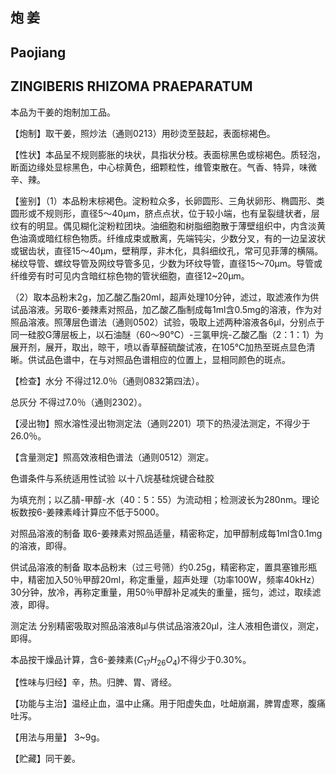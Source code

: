 ## 炮 姜

## Paojiang

## ZINGIBERIS RHIZOMA PRAEPARATUM

本品为干姜的炮制加工品。

【炮制】取干姜，照炒法（通则0213）用砂烫至鼓起，表面棕褐色。

【性状】本品呈不规则膨胀的块状，具指状分枝。表面棕黑色或棕褐色。质轻泡，断面边缘处显棕黑色，中心棕黄色，细颗粒性，维管束散在。气香、特异，味微辛、辣。

【鉴别】（1）本品粉末棕褐色。淀粉粒众多，长卵圆形、三角状卵形、椭圆形、类圆形或不规则形，直径5～40μm，脐点点状，位于较小端，也有呈裂缝状者，层纹有的明显。偶见糊化淀粉粒团块。油细胞和树脂细胞散于薄壁组织中，内含淡黄色油滴或暗红棕色物质。纤维成束或散离，先端钝尖，少数分叉，有的一边呈波状或锯齿状，直径15～40μm，壁稍厚，非木化，具斜细纹孔，常可见菲薄的横隔。梯纹导管、螺纹导管及网纹导管多见，少数为环纹导管，直径15～70μm。导管或纤维旁有时可见内含暗红棕色物的管状细胞，直径12\~20μm。

（2）取本品粉末2g，加乙酸乙酯20ml，超声处理10分钟，滤过，取滤液作为供试品溶液。另取6-姜辣素对照品，加乙酸乙酯制成每1ml含0.5mg的溶液，作为对照品溶液。照薄层色谱法（通则0502）试验，吸取上述两种溶液各6μl，分别点于同一硅胶G薄层板上，以石油醚（60～90℃）-三氯甲烷-乙酸乙酯（2：1：1）为展开剂，展开，取出，晾干，喷以香草醛硫酸试液，在105℃加热至斑点显色清晰。供试品色谱中，在与对照品色谱相应的位置上，显相同颜色的斑点。

【检查】水分 不得过12.0％（通则0832第四法）。

总灰分 不得过7.0％（通则2302）。

【浸出物】照水溶性浸出物测定法（通则2201）项下的热浸法测定，不得少于26.0％。

【含量测定】照高效液相色谱法（通则0512）测定。

色谱条件与系统适用性试验 以十八烷基硅烷键合硅胶

为填充剂；以乙腈-甲醇-水（40：5：55）为流动相；检测波长为280nm。理论板数按6-姜辣素峰计算应不低于5000。

对照品溶液的制备 取6-姜辣素对照品适量，精密称定，加甲醇制成每1ml含0.1mg的溶液，即得。

供试品溶液的制备 取本品粉末（过三号筛）约0.25g，精密称定，置具塞锥形瓶中，精密加入50％甲醇20ml，称定重量，超声处理（功率100W，频率40kHz）30分钟，放冷，再称定重量，用50％甲醇补足减失的重量，摇匀，滤过，取续滤液，即得。

测定法 分别精密吸取对照品溶液8μl与供试品溶液20μl，注人液相色谱仪，测定，即得。

本品按干燥品计算，含6-姜辣素$( C _ { 1 7 } H _ { 2 6 } O _ { 4 } )$不得少于0.30%。

【性味与归经】辛，热。归脾、胃、肾经。

【功能与主治】温经止血，温中止痛。用于阳虚失血，吐衄崩漏，脾胃虚寒，腹痛吐泻。

【用法与用量】 3\~9g。

【贮藏】同干姜。